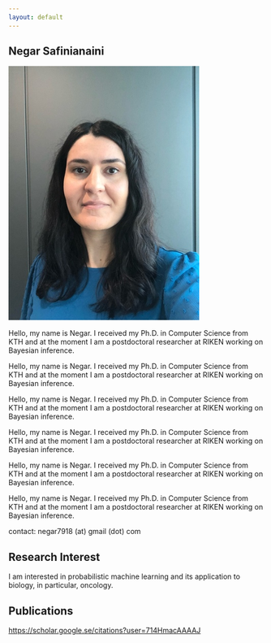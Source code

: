 ```yaml
---
layout: default
---
```


## Negar Safinianaini

<img class="profile-picture" src="me.jpeg">

Hello, my name is Negar. I received my Ph.D. in Computer Science from KTH and at the moment I am a postdoctoral researcher at RIKEN working on Bayesian inference. 

Hello, my name is Negar. I received my Ph.D. in Computer Science from KTH and at the moment I am a postdoctoral researcher at RIKEN working on Bayesian inference. 

Hello, my name is Negar. I received my Ph.D. in Computer Science from KTH and at the moment I am a postdoctoral researcher at RIKEN working on Bayesian inference. 

Hello, my name is Negar. I received my Ph.D. in Computer Science from KTH and at the moment I am a postdoctoral researcher at RIKEN working on Bayesian inference. 

Hello, my name is Negar. I received my Ph.D. in Computer Science from KTH and at the moment I am a postdoctoral researcher at RIKEN working on Bayesian inference. 

Hello, my name is Negar. I received my Ph.D. in Computer Science from KTH and at the moment I am a postdoctoral researcher at RIKEN working on Bayesian inference. 

contact: negar7918 (at) gmail (dot) com




## Research Interest

I am interested in probabilistic machine learning and its application to biology, in particular, oncology.


## Publications

https://scholar.google.se/citations?user=714HmacAAAAJ

